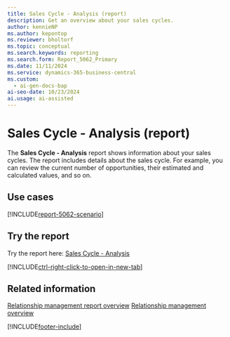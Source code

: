 ```yaml
---
title: Sales Cycle - Analysis (report)
description: Get an overview about your sales cycles.
author: kennieNP
ms.author: kepontop
ms.reviewer: bholtorf
ms.topic: conceptual
ms.search.keywords: reporting
ms.search.form: Report_5062_Primary
ms.date: 11/11/2024
ms.service: dynamics-365-business-central
ms.custom:
  - ai-gen-docs-bap
ai-seo-date: 10/23/2024
ai.usage: ai-assisted
---
```


# Sales Cycle - Analysis (report)

The **Sales Cycle - Analysis** report shows information about your sales cycles. The report includes details about the sales cycle. For example, you can review the current number of opportunities, their estimated and calculated values, and so on.

## Use cases

[!INCLUDE[report-5062-scenario](../includes/report-5062-scenario-include.md)]

<!-- 

Prompt

Below is a report in an ERP system. Provide 3-4 use cases for different personas working with project management or finance for projects.

Format like this:    
  
As a <persona>, use the report to    
* use case 1  
* use case 2    

Do not capitalize the persona names. 

Do not start lines with "Use the data to"

## Report name
Sales Cycle - Analysis

## Report description

### What the report does

### Use cases

Please include your data sources and URLs

-->

## Try the report

Try the report here: [Sales Cycle - Analysis](https://businesscentral.dynamics.com?report=5062)

[!INCLUDE[ctrl-right-click-to-open-in-new-tab](../includes/ctrl-right-click-to-open-in-new-tab.md)]

## Related information

[Relationship management report overview](../marketing-reports.md)
[Relationship management overview](../marketing-relationship-management.md)

[!INCLUDE[footer-include](../includes/footer-banner.md)]
